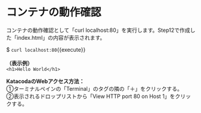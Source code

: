 # コンテナの動作確認
コンテナの動作確認として「curl localhost:80」を実行します。Step12で作成した「index.html」の内容が表示されます。    

$ `curl localhost:80`{{execute}}  
<br>
**（表示例）**  
```<h1>Hello World</h1>```

**KatacodaのWebアクセス方法：**  
①ターミナルペインの「Terminal」のタグの隣の「＋」をクリックする。  
②表示されるドロップリストから「View HTTP port 80 on Host 1」をクリックする。
